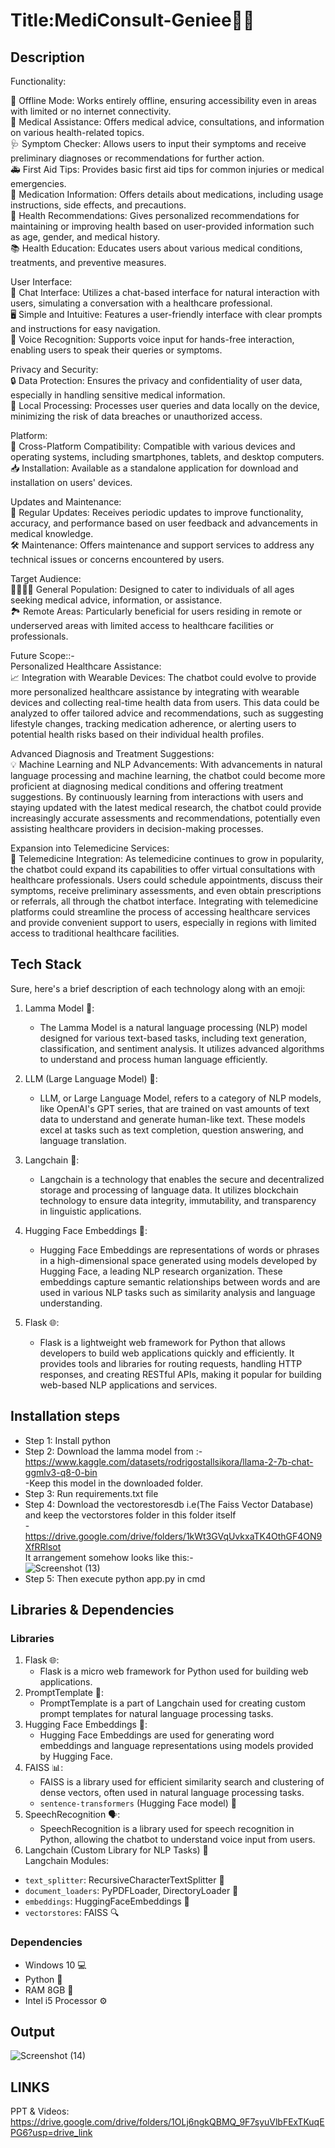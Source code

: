 # Title:MediConsult-Geniee🧞‍♂️
## Description

Functionality:

📴 Offline Mode: Works entirely offline, ensuring accessibility even in areas with limited or no internet connectivity.<br />
💊 Medical Assistance: Offers medical advice, consultations, and information on various health-related topics.<br />
🩺 Symptom Checker: Allows users to input their symptoms and receive preliminary diagnoses or recommendations for further action.<br />
🚑 First Aid Tips: Provides basic first aid tips for common injuries or medical emergencies.<br />
💊 Medication Information: Offers details about medications, including usage instructions, side effects, and precautions.<br />
🏥 Health Recommendations: Gives personalized recommendations for maintaining or improving health based on user-provided information such as age, gender, and medical history.<br />
📚 Health Education: Educates users about various medical conditions, treatments, and preventive measures.<br />

User Interface:<br />
💬 Chat Interface: Utilizes a chat-based interface for natural interaction with users, simulating a conversation with a healthcare professional.<br />
🖥️ Simple and Intuitive: Features a user-friendly interface with clear prompts and instructions for easy navigation.<br />
🎤 Voice Recognition: Supports voice input for hands-free interaction, enabling users to speak their queries or symptoms.<br />

Privacy and Security:<br />
🔒 Data Protection: Ensures the privacy and confidentiality of user data, especially in handling sensitive medical information.<br />
🔐 Local Processing: Processes user queries and data locally on the device, minimizing the risk of data breaches or unauthorized access.<br />

Platform:<br />
📱 Cross-Platform Compatibility: Compatible with various devices and operating systems, including smartphones, tablets, and desktop computers.<br />
📥 Installation: Available as a standalone application for download and installation on users' devices.<br />

Updates and Maintenance:<br />
🔄 Regular Updates: Receives periodic updates to improve functionality, accuracy, and performance based on user feedback and advancements in medical knowledge.<br />
🛠️ Maintenance: Offers maintenance and support services to address any technical issues or concerns encountered by users.<br />

Target Audience:<br />
👨‍👩‍👧‍👦 General Population: Designed to cater to individuals of all ages seeking medical advice, information, or assistance.<br />
🏞️ Remote Areas: Particularly beneficial for users residing in remote or underserved areas with limited access to healthcare facilities or professionals.<br />

Future Scope::-<br />
Personalized Healthcare Assistance:<br />
📈 Integration with Wearable Devices: The chatbot could evolve to provide more personalized healthcare assistance by integrating with wearable devices and collecting real-time health data from users. This data could be analyzed to offer tailored advice and recommendations, such as suggesting lifestyle changes, tracking medication adherence, or alerting users to potential health risks based on their individual health profiles.<br />

Advanced Diagnosis and Treatment Suggestions:<br />
💡 Machine Learning and NLP Advancements: With advancements in natural language processing and machine learning, the chatbot could become more proficient at diagnosing medical conditions and offering treatment suggestions. By continuously learning from interactions with users and staying updated with the latest medical research, the chatbot could provide increasingly accurate assessments and recommendations, potentially even assisting healthcare providers in decision-making processes.<br />

Expansion into Telemedicine Services:<br />
📱 Telemedicine Integration: As telemedicine continues to grow in popularity, the chatbot could expand its capabilities to offer virtual consultations with healthcare professionals. Users could schedule appointments, discuss their symptoms, receive preliminary assessments, and even obtain prescriptions or referrals, all through the chatbot interface. Integrating with telemedicine platforms could streamline the process of accessing healthcare services and provide convenient support to users, especially in regions with limited access to traditional healthcare facilities.<br />

## Tech Stack 
Sure, here's a brief description of each technology along with an emoji:

1. Lamma Model 🧠:<br />
   - The Lamma Model is a natural language processing (NLP) model designed for various text-based tasks, including text generation, classification, and sentiment analysis. It utilizes advanced algorithms to understand and process human language efficiently.<br />

2. LLM (Large Language Model) 🤖:<br />
   - LLM, or Large Language Model, refers to a category of NLP models, like OpenAI's GPT series, that are trained on vast amounts of text data to understand and generate human-like text. These models excel at tasks such as text completion, question answering, and language translation.<br />

3. Langchain 🔗:<br />
   - Langchain is a technology that enables the secure and decentralized storage and processing of language data. It utilizes blockchain technology to ensure data integrity, immutability, and transparency in linguistic applications.<br />

4. Hugging Face Embeddings 🤗:<br />
   - Hugging Face Embeddings are representations of words or phrases in a high-dimensional space generated using models developed by Hugging Face, a leading NLP research organization. These embeddings capture semantic relationships between words and are used in various NLP tasks such as similarity analysis and language understanding.<br />

5. Flask 🌐:<br />
   - Flask is a lightweight web framework for Python that allows developers to build web applications quickly and efficiently. It provides tools and libraries for routing requests, handling HTTP responses, and creating RESTful APIs, making it popular for building web-based NLP applications and services.<br />

## Installation steps
- Step 1: Install python<br /> 
- Step 2: Download the lamma model from :- https://www.kaggle.com/datasets/rodrigostallsikora/llama-2-7b-chat-ggmlv3-q8-0-bin<br />
          -Keep this model in the downloaded folder.<br />
- Step 3: Run requirements.txt file<br />
- Step 4: Download the vectorestoresdb i.e(The Faiss Vector Database) and keep the vectorstores folder in this folder itself<br />
          -https://drive.google.com/drive/folders/1kWt3GVqUvkxaTK4OthGF4ON9XfRRlsot<br />
It arrangement somehow looks like this:-<br />
![Screenshot (13)](https://github.com/Programmerlogic/MediConsult-Geniee/assets/90715479/5a60d595-6a88-4b21-ae42-99a204f21822)</br>
- Step 5: Then execute python app.py in cmd<br />

## Libraries & Dependencies
### Libraries
1. Flask 🌐:<br />
   - Flask is a micro web framework for Python used for building web applications.<br />
2. PromptTemplate 📝:<br />
   - PromptTemplate is a part of Langchain used for creating custom prompt templates for natural language processing tasks.<br />
3. Hugging Face Embeddings 🤗:<br />
   - Hugging Face Embeddings are used for generating word embeddings and language representations using models provided by Hugging Face.<br />
4. FAISS 📊:<br />
   - FAISS is a library used for efficient similarity search and clustering of dense vectors, often used in natural language processing tasks.<br />
   - `sentence-transformers` (Hugging Face model) 🤖<br />
5. SpeechRecognition 🗣️:<br />
   - SpeechRecognition is a library used for speech recognition in Python, allowing the chatbot to understand voice input from users.<br />
6. Langchain (Custom Library for NLP Tasks) 💬<br />
Langchain Modules:
- `text_splitter`: RecursiveCharacterTextSplitter 📝<br />
- `document_loaders`: PyPDFLoader, DirectoryLoader 📄<br />
- `embeddings`: HuggingFaceEmbeddings 🤗<br />
- `vectorstores`: FAISS 🔍<br />

### Dependencies
- Windows 10 💻<br />
- Python 🐍<br />
- RAM 8GB 🐏<br />
- Intel i5 Processor ⚙️<br />

## Output
![Screenshot (14)](https://github.com/Programmerlogic/MediConsult-Geniee/assets/90715479/798a1d05-abcc-4cb1-8126-268f0e2266ad)

## LINKS
PPT & Videos: https://drive.google.com/drive/folders/1OLj6ngkQBMQ_9F7syuVlbFExTKuqEPG6?usp=drive_link
